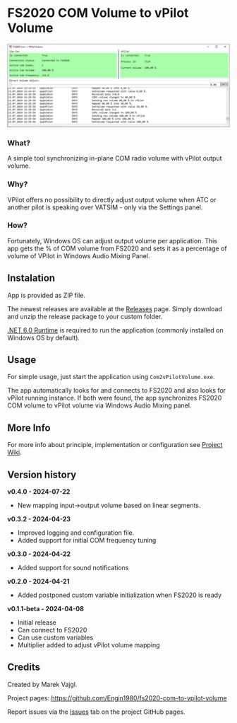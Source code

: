 # FS2020 COM Volume to vPilot Volume

![Application Image](Wiki/Imgs/App.jpg)

### What?

A simple tool synchronizing in-plane COM radio volume with vPilot output volume.

### Why?

VPilot offers no possibility to directly adjust output volume when ATC or another pilot is
speaking over VATSIM - only via the Settings panel.

### How?

Fortunately, Windows OS can adjust output volume per application.
This app gets the %&nbsp;of COM volume from FS2020 and sets it as a percentage of
volume of VPilot in Windows Audio Mixing Panel.

## Instalation

App is provided as ZIP file.

The newest releases are available at the [Releases](https://github.com/Engin1980/fs2020-com-to-vpilot-volume/releases) page. Simply download and unzip the release package to your custom folder.

[.NET 6.0 Runtime](https://dotnet.microsoft.com/en-us/download/dotnet/6.0) is required to run the application (commonly installed on Windows
OS by default).

## Usage

For simple usage, just start the application using `Com2vPilotVolume.exe`.

The app automatically looks for and connects to FS2020 and also looks for vPilot
running instance. If both were found, the app synchronizes FS2020 COM volume to
vPilot volume via Windows Audio Mixing panel.

## More Info

For more info about principle, implementation or configuration see [Project Wiki](https://github.com/Engin1980/fs2020-com-to-vpilot-volume/wiki).

## Version history

**v0.4.0 - 2024-07-22**
* New mapping input->output volume based on linear segments.

**v0.3.2 - 2024-04-23**
* Improved logging and configuration file.
* Added support for initial COM frequency tuning

**v0.3.0 - 2024-04-22**
* Added support for sound notifications

**v0.2.0 - 2024-04-21**
* Added postponed custom variable initialization when FS2020 is ready

**v0.1.1-beta - 2024-04-08**
* Initial release
* Can connect to FS2020
* Can use custom variables
* Multiplier added to adjust vPilot volume mapping

## Credits

Created by Marek Vajgl.

Project pages: https://github.com/Engin1980/fs2020-com-to-vpilot-volume

Report issues via the [Issues](https://github.com/Engin1980/fs2020-com-to-vpilot-volume/issues) tab on the project GitHub pages.
